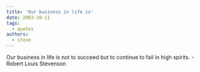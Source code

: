 ```yaml
---
title: 'Our business in life is'
date: 2003-10-11
tags:
  - quotes
authors:
  - steve
---
```


Our business in life is not to succeed but to continue to fail in high spirits.
\- Robert Louis Stevenson
